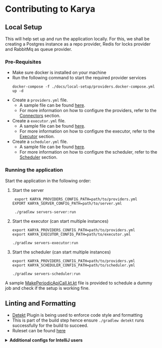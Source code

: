 # Contributing to Karya

## Local Setup

This will help set up and run the application locally. For this, we shall be creating a Postgres instance as a repo
provider, Redis for locks provider and RabbitMq as queue provider.

### Pre-Requisites

- Make sure docker is installed on your machine
- Run the following command to start the required provider services
  ```shell
  docker-compose -f ./docs/local-setup/providers.docker-compose.yml up -d
  ```
- Create a `providers.yml` file.
  - A sample file can be found [here](../configs/providers.yml).
  - For more information on how to configure the providers, refer to the [Connectors](../README.md/#connectors) section.
- Create a `executor.yml` file.
  - A sample file can be found [here](../configs/executor.yml).
  - For more information on how to configure the executor, refer to the [Executor](../README.md/#executor) section.
- Create a `scheduler.yml` file.
  - A sample file can be found [here](../configs/scheduler.yml).
  - For more information on how to configure the scheduler, refer to the [Scheduler](../README.md/#scheduler) section.

### Running the application

Start the application in the following order:

1. Start the server
   ```shell 
    export KARYA_PROVIDERS_CONFIG_PATH=path/to/providers.yml
   EXPORT KARYA_SERVER_CONFIG_PATH=path/to/server.yml
   
    ./gradlew servers-server:run
   ```
   
2. Start the executor (can start multiple instances)
    ```shell 
    export KARYA_PROVIDERS_CONFIG_PATH=path/to/providers.yml
    export KARYA_EXECUTOR_CONFIG_PATH=path/to/executor.yml
   
    ./gradlew servers-executor:run
   ```

3. Start the scheduler (can start multiple instances)
    ```shell 
    export KARYA_PROVIDERS_CONFIG_PATH=path/to/providers.yml
    export KARYA_SCHEDULER_CONFIG_PATH=path/to/scheduler.yml
   
    ./gradlew servers-scheduler:run
    ```
   
A sample [MakePeriodicApiCall.kt.kt](../docs/samples/src/main/kotlin/karya/docs/samples/MakePeriodicApiCall.kt) file is provided to schedule a dummy job and check if the setup is working fine.

## Linting and Formatting

- [Detekt](https://detekt.dev/) Plugin is being used to enforce code style and formatting
- This is part of the build step hence ensure `./gradlew detekt` runs successfully for the build to succeed.
- Ruleset can be found [here](../configs/detekt.yml)

<details>
<summary><strong>Additional configs for IntelliJ users</strong></summary>

### Set the indentation to space : 2

![indentation_settings](../docs/media/intellij_indentation.png)

### While running the Intellij Formatter, check the below options

![format_settings](../docs/media/intellij_format.png)

</details>
